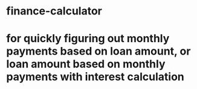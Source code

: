 # finance-calculator

# for quickly figuring out monthly payments based on loan amount, or loan amount based on monthly payments with interest calculation
